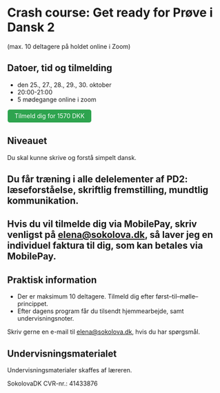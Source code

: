 # Crash course: Get ready for Prøve i Dansk 2 
(max. 10 deltagere på holdet online i Zoom)

## Datoer, tid og tilmelding
* den 25., 27., 28., 29., 30. oktober
* 20:00-21:00 
* 5 mødegange online i zoom

<a class="btn" href="https://buy.stripe.com/9AQdUecMq7sbas03cl"> Tilmeld dig for 1570 DKK </a>

## Niveauet

Du skal kunne skrive og forstå simpelt dansk.

## Du får træning i alle delelementer af PD2: læseforståelse, skriftlig fremstilling, mundtlig kommunikation. 

## Hvis du vil tilmelde dig via MobilePay, skriv venligst på elena@sokolova.dk, så laver jeg en individuel faktura til dig, som kan betales via MobilePay.

## Praktisk information  
* Der er maksimum 10 deltagere. Tilmeld dig efter først–til–mølle–princippet. 
* Efter dagens program får du tilsendt hjemmearbejde, samt undervisningsnoter. 

Skriv gerne en e-mail til [elena@sokolova.dk](mailto:elena@sokolova.dk), hvis du har spørgsmål. 

<style>
.btn {
  color: white;
  background-color: #2ea44f;
  border-color: rgba(27,31,35,.1);
  box-shadow: 0 0px 0 rgba(27,31,35,.1),inset 0 1px 0 hsla(0,0%,100%,.03);
  position: relative;
  display: inline-block;
  padding: 5px 16px;
  font-size: 14px
  font-weight: 500;
  line-height: 20px;
  white-space: nowrap;
  vertical-align: middle;
  cursor: pointer;
  border: 1px solid;
  border-radius: 6px;
  text-decoration: none;
}
</style>

## Undervisningsmaterialet

Undervisningsmaterialer skaffes af læreren.

SokolovaDK CVR-nr.: 41433876
